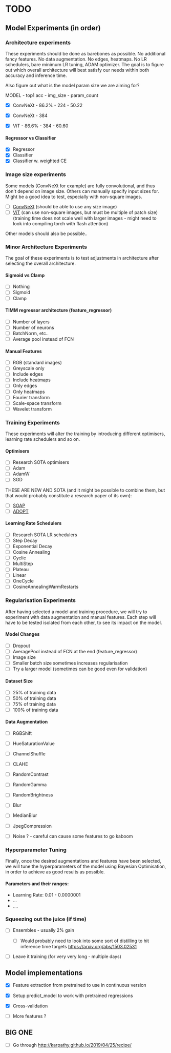 # TODO

## Model Experiments (in order)
### Architecture experiments
These experiments should be done as barebones as possible. No additional fancy features. No data augmentation. No edges, heatmaps. No LR schedulers, bare minimum LR tuning, ADAM optimizer. The goal is to figure out which overall architecture will best satisfy our needs within both accuracy and inference time.

Also figure out what is the model param size we are aiming for?

MODEL - top1 acc - img_size - param_count
- [X] ConvNeXt - 86.2% - 224 - 50.22
- [X] ConvNeXt - 384
- [X] ViT - 86.6% - 384 - 60.60


#### Regressor vs Classifier
- [X] Regressor
- [X] Classifier
- [X] Classifier w. weighted CE

### Image size experiments
Some models (ConvNeXt for example) are fully convolutional, and thus don't depend on image size. Others can manually specify input sizes for. Might be a good idea to test, especially with non-square images.

- [ ] [ConvNeXt](https://github.com/huggingface/pytorch-image-models/discussions/2269) (should be able to use any size image)
- [ ] [ViT](https://github.com/huggingface/pytorch-image-models/discussions/2104) (can use non-square images, but must be multiple of patch size) (training time does not scale well with larger images - might need to look into compiling torch with flash attention)

Other models should also be possible..

### Minor Architecture Experiments
The goal of these experiments is to test adjustments in architecture after selecting the overall architecture.

#### Sigmoid vs Clamp
- [ ] Nothing
- [ ] Sigmoid
- [ ] Clamp

#### TIMM regressor architecture (feature_regressor)
- [ ] Number of layers
- [ ] Number of neurons
- [ ] BatchNorm, etc..
- [ ] Average pool instead of FCN

#### Manual Features
- [ ] RGB (standard images)
- [ ] Greyscale only
- [ ] Include edges
- [ ] Include heatmaps
- [ ] Only edges
- [ ] Only heatmaps
- [ ] Fourier transform
- [ ] Scale-space transform
- [ ] Wavelet transform

### Training Experiments
These experiments will alter the training by introducing different optimisers, learning rate schedulers and so on.

#### Optimisers
- [ ] Research SOTA optimisers
- [ ] Adam
- [ ] AdamW
- [ ] SGD

THESE ARE NEW AND SOTA (and it might be possible to combine them, but that would probably constitute a research paper of its own):
- [ ] [SOAP](https://arxiv.org/abs/2409.11321)
- [ ] [ADOPT](https://x.com/ishohei220/status/1854051859385978979)

#### Learning Rate Schedulers
- [ ] Research SOTA LR schedulers
- [ ] Step Decay
- [ ] Exponential Decay
- [ ] Cosine Annealing
- [ ] Cyclic
- [ ] MultiStep
- [ ] Plateau
- [ ] Linear
- [ ] OneCycle
- [ ] CosineAnnealingWarmRestarts

### Regularisation Experiments
After having selected a model and training procedure, we will try to experiment with data augmentation and manual features. Each step will have to be tested isolated from each other, to see its impact on the model.

#### Model Changes
- [ ] Dropout
- [ ] AveragePool instead of FCN at the end (feature_regressor)
- [ ] Image size
- [ ] Smaller batch size sometimes increases regularisation
- [ ] Try a larger model (sometimes can be good even for validation)

#### Dataset Size
- [ ] 25% of training data
- [ ] 50% of training data
- [ ] 75% of training data
- [ ] 100% of training data

#### Data Augmentation
- [ ] RGBShift
- [ ] HueSaturationValue
- [ ] ChannelShuffle
- [ ] CLAHE
- [ ] RandomContrast
- [ ] RandomGamma
- [ ] RandomBrightness
- [ ] Blur
- [ ] MedianBlur
- [ ] JpegCompression
- [ ] Noise ? - careful can cause some features to go kaboom


### Hyperparameter Tuning
Finally, once the desired augmentations and features have been selected, we will tune the hyperparameters of the model using Bayesian Optimisation, in order to achieve as good results as possible.

#### Parameters and their ranges:
- Learning Rate: 0.01 - 0.0000001
- ...
- ....

### Squeezing out the juice (if time)
- [ ] Ensembles - usually 2% gain
  - [ ] Would probably need to look into some sort of distilling to hit inference time targets https://arxiv.org/abs/1503.02531
- [ ] Leave it training (for very very long - multiple days)


## Model implementations
- [X] Feature extraction from pretrained to use in continuous version
- [X] Setup predict_model to work with pretrained regressions
- [X] Cross-validation
- [ ] More features ?


## BIG ONE
- [ ] Go through http://karpathy.github.io/2019/04/25/recipe/
